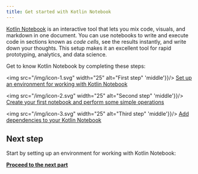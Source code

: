 ```yaml
---
title: Get started with Kotlin Notebook
---
```



[Kotlin Notebook](kotlin-notebook-overview.md) is an interactive tool that lets you mix code, visuals, and markdown in one document. 
You can use notebooks to write and execute code in sections known as _code cells_, see the results instantly, and write down your thoughts. 
This setup makes it an excellent tool for rapid prototyping, analytics, and data science.

Get to know Kotlin Notebook by completing these steps:

<img src="/img/icon-1.svg" width="25" alt="First step"  'middle'}}/> [Set up an environment for working with Kotlin Notebook](kotlin-notebook-set-up-env.md)

<img src="/img/icon-2.svg" width="25" alt="Second step"  'middle'}}/> [Create your first notebook and perform some simple operations](kotlin-notebook-create.md)

<img src="/img/icon-3.svg" width="25" alt="Third step"  'middle'}}/> [Add dependencies to your Kotlin Notebook](kotlin-notebook-add-dependencies.md)

## Next step

Start by setting up an environment for working with Kotlin Notebook:

**[Proceed to the next part](kotlin-notebook-set-up-env.md)**
